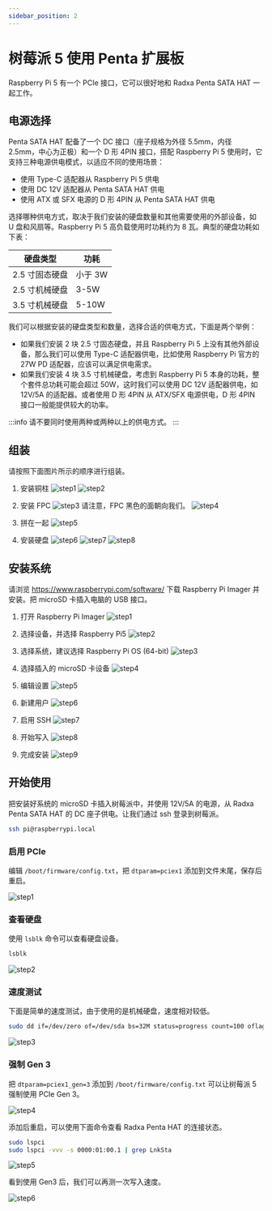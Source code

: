 ```yaml
---
sidebar_position: 2
---
```


# 树莓派 5 使用 Penta 扩展板

Raspberry Pi 5 有一个 PCIe 接口，它可以很好地和 Radxa Penta SATA HAT 一起工作。

## 电源选择

Penta SATA HAT 配备了一个 DC 接口（座子规格为外径 5.5mm，内径 2.5mm，中心为正极）和一个 D 形 4PIN 接口，搭配 Raspberry Pi 5 使用时，它支持三种电源供电模式，以适应不同的使用场景：

- 使用 Type-C 适配器从 Raspberry Pi 5 供电
- 使用 DC 12V 适配器从 Penta SATA HAT 供电
- 使用 ATX 或 SFX 电源的 D 形 4PIN 从 Penta SATA HAT 供电

选择哪种供电方式，取决于我们安装的硬盘数量和其他需要使用的外部设备，如 U 盘和风扇等。Raspberry Pi 5 高负载使用时功耗约为 8 瓦。典型的硬盘功耗如下表：

| 硬盘类型       | 功耗    |
| -------------- | ------- |
| 2.5 寸固态硬盘 | 小于 3W |
| 2.5 寸机械硬盘 | 3-5W    |
| 3.5 寸机械硬盘 | 5-10W   |

我们可以根据安装的硬盘类型和数量，选择合适的供电方式，下面是两个举例：

- 如果我们安装 2 块 2.5 寸固态硬盘，并且 Raspberry Pi 5 上没有其他外部设备，那么我们可以使用 Type-C 适配器供电，比如使用 Raspberry Pi 官方的 27W PD 适配器，应该可以满足供电需求。
- 如果我们安装 4 块 3.5 寸机械硬盘，考虑到 Raspberry Pi 5 本身的功耗，整个套件总功耗可能会超过 50W，这时我们可以使用 DC 12V 适配器供电，如 12V/5A 的适配器。或者使用 D 形 4PIN 从 ATX/SFX 电源供电，D 形 4PIN 接口一般能提供较大的功率。

:::info
请不要同时使用两种或两种以上的供电方式。
:::

## 组装

请按照下面图片所示的顺序进行组装。

1. 安装铜柱
   ![step1](/img/accessories/penta/rpi-assemble-1.webp)
   ![step2](/img/accessories/penta/rpi-assemble-2.webp)

2. 安装 FPC
   ![step3](/img/accessories/penta/rpi-assemble-3.webp)
   请注意，FPC 黑色的面朝向我们。
   ![step4](/img/accessories/penta/rpi-assemble-4.webp)

3. 拼在一起
   ![step5](/img/accessories/penta/rpi-assemble-5.webp)

4. 安装硬盘
   ![step6](/img/accessories/penta/rpi-assemble-6.webp)
   ![step7](/img/accessories/penta/rpi-assemble-7.webp)
   ![step8](/img/accessories/penta/rpi-assemble-8.webp)

## 安装系统

请浏览 https://www.raspberrypi.com/software/ 下载 Raspberry Pi Imager 并安装。把 microSD 卡插入电脑的 USB 接口。

1. 打开 Raspberry Pi Imager
   ![step1](/img/accessories/penta/rpi-install-os-1.webp)

2. 选择设备，并选择 Raspberry Pi5
   ![step2](/img/accessories/penta/rpi-install-os-2.webp)

3. 选择系统，建议选择 Raspberry Pi OS (64-bit)
   ![step3](/img/accessories/penta/rpi-install-os-3.webp)

4. 选择插入的 microSD 卡设备
   ![step4](/img/accessories/penta/rpi-install-os-4.webp)

5. 编辑设置
   ![step5](/img/accessories/penta/rpi-install-os-5.webp)

6. 新建用户
   ![step6](/img/accessories/penta/rpi-install-os-6.webp)

7. 启用 SSH
   ![step7](/img/accessories/penta/rpi-install-os-7.webp)

8. 开始写入
   ![step8](/img/accessories/penta/rpi-install-os-8.webp)

9. 完成安装
   ![step9](/img/accessories/penta/rpi-install-os-9.webp)

## 开始使用

把安装好系统的 microSD 卡插入树莓派中，并使用 12V/5A 的电源，从 Radxa Penta SATA HAT 的 DC 座子供电。让我们通过 ssh 登录到树莓派。

```bash
ssh pi@raspberrypi.local
```

### 启用 PCIe

编辑 `/boot/firmware/config.txt`，把 `dtparam=pciex1` 添加到文件末尾，保存后重启。

![step1](/img/accessories/penta/rpi-using-1.webp)

### 查看硬盘

使用 `lsblk` 命令可以查看硬盘设备。

```bash
lsblk
```

![step2](/img/accessories/penta/rpi-using-2.webp)

### 速度测试

下面是简单的速度测试，由于使用的是机械硬盘，速度相对较低。

```bash
sudo dd if=/dev/zero of=/dev/sda bs=32M status=progress count=100 oflag=direct
```

![step3](/img/accessories/penta/rpi-using-3.webp)

### 强制 Gen 3

把 `dtparam=pciex1_gen=3` 添加到 `/boot/firmware/config.txt` 可以让树莓派 5 强制使用 PCIe Gen 3。

![step4](/img/accessories/penta/rpi-using-4.webp)

添加后重启，可以使用下面命令查看 Radxa Penta HAT 的连接状态。

```bash
sudo lspci
sudo lspci -vvv -s 0000:01:00.1 | grep LnkSta
```

![step5](/img/accessories/penta/rpi-using-5.webp)

看到使用 Gen3 后，我们可以再测一次写入速度。

![step6](/img/accessories/penta/rpi-using-6.webp)
